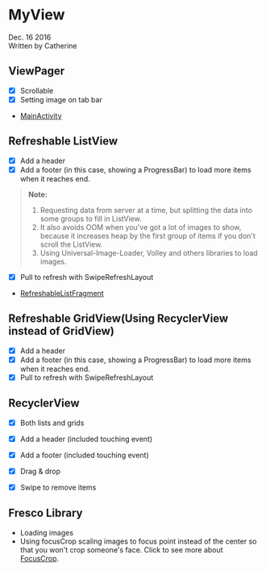 MyView
===================
Dec. 16 2016  
Written by Catherine

## ViewPager
- [x] Scrollable
- [x] Setting image on tab bar
- [MainActivity]

## Refreshable ListView
  - [x] Add a header
  - [x] Add a footer (in this case, showing a ProgressBar) to load more items when it reaches end.    

  > **Note:**
  > 1. Requesting data from server at a time, but splitting the data into some groups to fill in ListView.
  > 2. It also avoids OOM when you've got a lot of images to show, because it increases heap by the first group of items if you don't scroll the ListView.
  > 3. Using Universal-Image-Loader, Volley and others libraries to load images.
  - [x] Pull to refresh with SwipeRefreshLayout
  - [RefreshableListFragment]


## Refreshable GridView(Using RecyclerView instead of GridView)
  - [x] Add a header
  - [x] Add a footer (in this case, showing a ProgressBar) to load more items when it reaches end.
  - [x] Pull to refresh with SwipeRefreshLayout

## RecyclerView
  - [x] Both lists and grids
  - [x] Add a header (included touching event)
  - [x] Add a footer (included touching event)
  - [x] Drag & drop
  - [x] Swipe to remove items


## Fresco Library
  - Loading images
  - Using focusCrop scaling images to focus point instead of the center so that you won't crop someone's face. Click to see more about [FocusCrop].


   [MainActivity]:<https://github.com/Catherine22/MyView/blob/master/app/src/main/java/catherine/com/myview/MainActivity.java>  
   [RefreshableListFragment]:<https://github.com/Catherine22/MyView/blob/master/app/src/main/java/catherine/com/myview/RefreshableListFragment.java>  
   [FocusCrop]:<http://frescolib.org/docs/scaling.html#FocusCrop>
